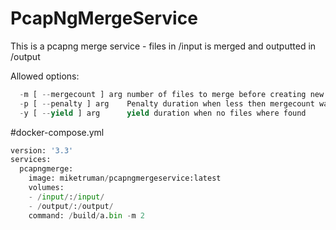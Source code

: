 # PcapNgMergeService

This is a pcapng merge service - files in /input is merged and outputted in /output

Allowed options:
```python
  -m [ --mergecount ] arg number of files to merge before creating new file
  -p [ --penalty ] arg    Penalty duration when less then mergecount was found
  -y [ --yield ] arg      yield duration when no files where found
```

#docker-compose.yml
```python
version: '3.3'
services:
  pcapngmerge:
    image: miketruman/pcapngmergeservice:latest
    volumes:
    - /input/:/input/
    - /output/:/output/
    command: /build/a.bin -m 2
```
